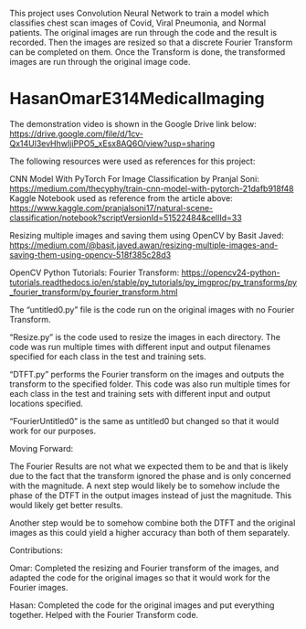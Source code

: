 This project uses Convolution Neural Network to train a model which classifies chest scan images of Covid, Viral Pneumonia, and Normal patients. The original images are run through the code and the result is recorded. Then the images are resized so that a discrete Fourier Transform can be completed on them. Once the Transform is done, the transformed images are run through the original image code.

# HasanOmarE314MedicalImaging
The demonstration video is shown in the Google Drive link below:
https://drive.google.com/file/d/1cv-Qx14Ul3evHhwIjiPPO5_xEsx8AQ6O/view?usp=sharing

The following resources were used as references for this project:

CNN Model With PyTorch For Image Classification by Pranjal Soni: https://medium.com/thecyphy/train-cnn-model-with-pytorch-21dafb918f48
Kaggle Notebook used as reference from the article above:
https://www.kaggle.com/pranjalsoni17/natural-scene-classification/notebook?scriptVersionId=51522484&cellId=33

Resizing multiple images and saving them using OpenCV by Basit Javed:
https://medium.com/@basit.javed.awan/resizing-multiple-images-and-saving-them-using-opencv-518f385c28d3

OpenCV Python Tutorials: Fourier Transform:
https://opencv24-python-tutorials.readthedocs.io/en/stable/py_tutorials/py_imgproc/py_transforms/py_fourier_transform/py_fourier_transform.html

The “untitled0.py” file is the code run on the original images with no Fourier Transform. 

“Resize.py” is the code used to resize the images in each directory. The code was run multiple times with different input and output filenames specified for each class in the test and training sets. 

“DTFT.py” performs the Fourier transform on the images and outputs the transform to the specified folder. This code was also run multiple times for each class in the test and training sets with different input and output locations specified.

“FourierUntitled0” is the same as untitled0 but changed so that it would work for our purposes.

Moving Forward:

The Fourier Results are not what we expected them to be and that is likely due to the fact that the transform ignored the phase and is only concerned with the magnitude. A next step would likely be to somehow include the phase of the DTFT in the output images instead of just the magnitude. This would likely get better results.

Another step would be to somehow combine both the DTFT and the original images as this could yield a higher accuracy than both of them separately. 

Contributions:

Omar: Completed the resizing and Fourier transform of the images, and adapted the code for the original images so that it would work for the Fourier images.

Hasan: Completed the code for the original images and put everything together. Helped with the Fourier Transform code.
